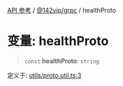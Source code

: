 [API 参考](../../../index.md) / [@142vip/grpc](../index.md) / healthProto

# 变量: healthProto

> `const` **healthProto**: `string`

定义于: [utils/proto.util.ts:3](https://github.com/142vip/core-x/blob/b6807ccf6c96718daee70c368eee9968a0b34d48/packages/grpc/src/utils/proto.util.ts#L3)
